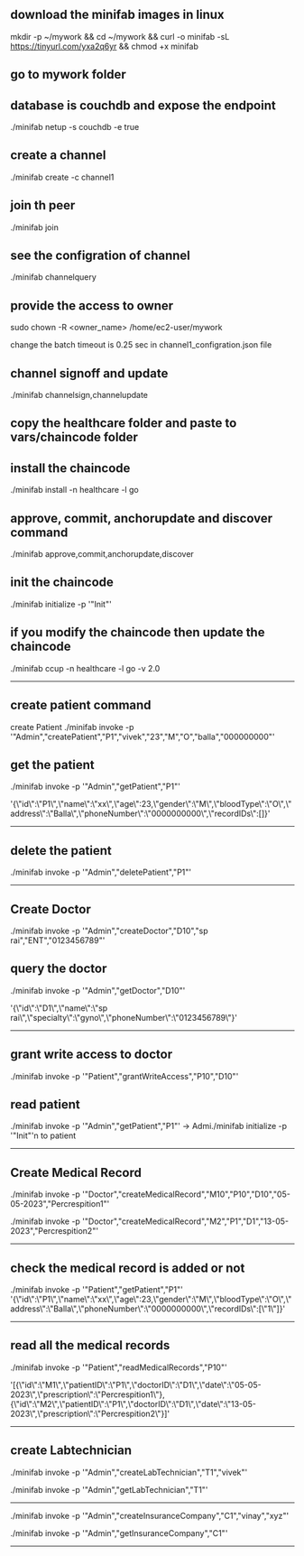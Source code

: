 ## download the minifab images in linux
mkdir -p ~/mywork && cd ~/mywork && curl -o minifab -sL https://tinyurl.com/yxa2q6yr && chmod +x minifab

## go to mywork folder

## database is couchdb and expose the endpoint
./minifab netup -s couchdb -e true

## create  a channel
./minifab create -c channel1

## join th peer
./minifab join

## see the configration of channel
./minifab channelquery

## provide the access to owner
sudo chown -R <owner_name> /home/ec2-user/mywork

change the batch timeout is 0.25 sec in channel1_configration.json file

## channel signoff and update
./minifab channelsign,channelupdate

## copy the healthcare folder and paste to vars/chaincode folder

## install the chaincode
./minifab install -n healthcare -l go

## approve, commit, anchorupdate and discover command
./minifab approve,commit,anchorupdate,discover

## init the chaincode
./minifab initialize -p '"Init"'

## if you modify the chaincode then update the chaincode 
./minifab ccup -n healthcare -l go -v 2.0

-----------------------------------------------------------------------------------------
## create patient command
create Patient
./minifab invoke -p '"Admin","createPatient","P1","vivek","23","M","O","balla","000000000"'

## get the patient
./minifab invoke -p '"Admin","getPatient","P1"'

'{\\"id\\":\\"P1\\",\\"name\\":\\"xx\\",\\"age\\":23,\\"gender\\":\\"M\\",\\"bloodType\\":\\"O\\",\\"address\\":\\"Balla\\",\\"phoneNumber\\":\\"0000000000\\",\\"recordIDs\\":[]}'

----------------------------------------------------------------------------------------

## delete the patient 
./minifab invoke -p '"Admin","deletePatient","P1"'

--------------------------------------------------------------------------------------------------

## Create Doctor
./minifab invoke -p '"Admin","createDoctor","D10","sp rai","ENT","0123456789"'

## query the doctor
./minifab invoke -p '"Admin","getDoctor","D10"'

'{\\"id\\":\\"D1\\",\\"name\\":\\"sp rai\\",\\"specialty\\":\\"gyno\\",\\"phoneNumber\\":\\"0123456789\\"}'

--------------------------------------------------------------------------------------------------

## grant write access to doctor
./minifab invoke -p '"Patient","grantWriteAccess","P10","D10"'


## read patient
./minifab invoke -p '"Admin","getPatient","P1"' -> Admi./minifab initialize -p '"Init"'n to patient


------------------------------------------------------------------------------------------------------

## Create Medical Record

./minifab invoke -p '"Doctor","createMedicalRecord","M10","P10","D10","05-05-2023","Percrespition1"'


./minifab invoke -p '"Doctor","createMedicalRecord","M2","P1","D1","13-05-2023","Percrespition2"'


------------------------------------------------------------------------------------
## check the medical record is added or not

./minifab invoke -p '"Patient","getPatient","P1"'
'{\\"id\\":\\"P1\\",\\"name\\":\\"xx\\",\\"age\\":23,\\"gender\\":\\"M\\",\\"bloodType\\":\\"O\\",\\"address\\":\\"Balla\\",\\"phoneNumber\\":\\"0000000000\\",\\"recordIDs\\":[\\"1\\"]}' 


----------------------------------------------------------------------------------------------------
## read all the medical records
./minifab invoke -p '"Patient","readMedicalRecords","P10"'

'[{\\"id\\":\\"M1\\",\\"patientID\\":\\"P1\\",\\"doctorID\\":\\"D1\\",\\"date\\":\\"05-05-2023\\",\\"prescription\\":\\"Percrespition1\\"},{\\"id\\":\\"M2\\",\\"patientID\\":\\"P1\\",\\"doctorID\\":\\"D1\\",\\"date\\":\\"13-05-2023\\",\\"prescription\\":\\"Percrespition2\\"}]'

----------------------------------------------------------------------------------------------

## create Labtechnician
./minifab invoke -p '"Admin","createLabTechnician","T1","vivek"'

./minifab invoke -p '"Admin","getLabTechnician","T1"'


------------------------------------------------------------------------------------------------------
./minifab invoke -p '"Admin","createInsuranceCompany","C1","vinay","xyz"'

./minifab invoke -p '"Admin","getInsuranceCompany","C1"'

-----------------------------------------------------------------------------------------------------------------------
